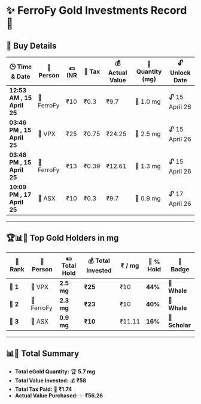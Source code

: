 # ✨ FerroFy Gold Investments Record 💎  

## 📅 Buy Details  
| 🕒 Time & Date               | 🤝 Person  | 💵 INR | 🧾 Tax | 💰 Actual Value | 🌟 Quantity (mg) | 🔓 Unlock Date    |
|-----------------------------|------------|--------|-------|-----------------|------------------|-------------------|
| **12:53 AM , 15 April 25**  | 🏢 FerroFy | ₹10    | ₹0.3  | ₹9.7            | 🌟 1.0 mg        | 🔓 15 April 26    |
| **03:46 PM , 15 April 25**  | 🏢 VPX     | ₹25    | ₹0.75 | ₹24.25          | 🌟 2.5 mg        | 🔓 15 April 26    |
| **03:46 PM , 15 April 25**  | 🏢 FerroFy | ₹13    | ₹0.39 | ₹12.61          | 🌟 1.3 mg        | 🔓 15 April 26    |
| **10:09 PM , 17 April 25**  | 🏢 ASX     | ₹10    | ₹0.3  | ₹9.7            | 🌟 0.9 mg        | 🔓 17 April 26    |

---

## 🏆📊💸 Top Gold Holders in mg  

| 🏅 Rank | 🤝 Person  | 💵 Total Hold | 💰 Total Invested | ₹ / mg   | 🌟 % Hold | 🏅 Badge       |
|---------|------------|---------------|-------------------|----------|-----------|----------------|
| **🥇 1** | 🏢 VPX     | **2.5 mg**    | **₹25**           | ₹10      | **44%**   | 🐋 **Whale**   |
| **🥈 2** | 🏢 FerroFy | **2.3 mg**    | **₹23**           | ₹10      | **40%**   | 🐋 **Whale**   |
| **🥉 3** | 🏢 ASX     | **0.9 mg**    | **₹10**           | ₹11.11   | **16%**   | 🧐 **Scholar** |

---

## 📊💸 Total Summary  
- **Total eGold Quantity:** 🏆 **5.7 mg**  
- **Total Value Invested:** 💰 **₹58**  
- **Total Tax Paid:** 💸 **₹1.74**  
- **Actual Value Purchased:** ✨ **₹56.26**
